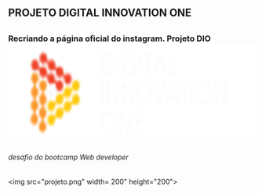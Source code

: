 <h2> PROJETO DIGITAL INNOVATION ONE<H2>


<h3>Recriando a página oficial do instagram. Projeto DIO

<img src="dio.png" height="200" width="2000">

<p><h6> desafio do bootcamp Web developer</h6>

<img src="projeto.png" width= 200" height="200"></p>










